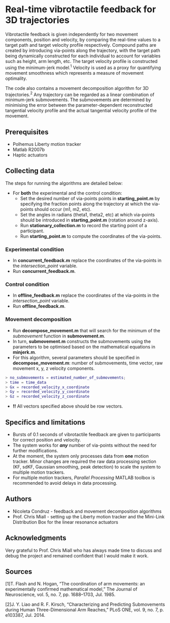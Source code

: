 # Real-time vibrotactile feedback for 3D trajectories

Vibrotactile feedback is given independently for two movement components, position and velocity, by comparing the real-time values to a target path and target velocity profile respectively. Compound paths are created by introducing via-points along the trajectory, with the target path being dynamically constructed for each individual to account for variables such as height, arm length, etc. The target velocity profile is constructed using the minimum-jerk model.<sup>1</sup> Velocity is used as a proxy for quantifying movement smoothness which represents a measure of movement optimality.

The code also contains a movement decomposition algorithm for 3D trajectories.<sup>2</sup> Any trajectory can be regarded as a linear combination of minimum-jerk submovements. The submovements are determined by minimising the error between the parameter-dependent reconstructed tangential velocity profile and the actual tangential velocity profile of the movement.

## Prerequisites

- Polhemus Liberty motion tracker 
- Matlab R2007b 
- Haptic actuators

## Collecting data

The steps for running the algorithms are detailed below:
- For **both** the experimental and the control condition:
  - Set the desired number of via-points points in **starting_point.m** by specifying the fraction points along the trajectory at which the via-points should occur (m1, m2, etc).
  - Set the angles in radians (theta1, theta2, etc) at which via-points should be introduced in **starting_point.m** (rotation around z-axis).
  - Run **stationary_collection.m** to record the starting point of a participant.
  - Run **starting_point.m** to compute the coordinates of the via-points.
  
### Experimental condition
- In **concurrent_feedback.m** replace the coordinates of the via-points in the *intersection_point* variable.
- Run **concurrent_feedback.m**.

### Control condition
- In **offline_feedback.m** replace the coordinates of the via-points in the *intersection_point* variable.
- Run **offline_feedback.m**.

### Movement decomposition
- Run **decompose_movement.m** that will search for the minimum of the *submovement* function in **submovement.m**.
- In turn, **submovement.m** constructs the submovements using the parameters to be optimised based on the mathematical equations in **minjerk.m**.
- For this algorithm, several parameters should be specified in **decompose_movement.m**: number of submovements, time vector, raw movement x, y, z velocity components.
``` Matlab
> no_submovements = estimated_number_of_submovements;
> time = time_data
> Gx = recorded_velocity_x_coordinate
> Gy = recorded_velocity_y_coordinate
> Gz = recorded_velocity_z_coordinate
```
- **!!** All vectors specified above should be row vectors.

## Specifics and limitations

- Bursts of 0.1 seconds of vibrotactile feedback are given to participants for correct position and velocity. 
- The system works for **_any_** number of via-points without the need for further modifications.
- At the moment, the system only processes data from __one__ motion tracker. Minor changes are required the raw data processing section (KF, sdKF, Gaussian smoothing, peak detection) to scale the system to multiple motion trackers.
- For multiple motion trackers, *Parallel Processing* MATLAB toolbox is recommended to avoid delays in data processing.

## Authors
- Nicoleta Condruz - feedback and movement decomposition algorithms
- Prof. Chris Miall - setting up the Liberty motion tracker and the Mini-Link Distribution Box for the linear resonance actuators

## Acknowledgments 
Very grateful to Prof. Chris Miall who has always made time to discuss and debug the project and remained confident that I would make it work.

## Sources
[1]T. Flash and N. Hogan, “The coordination of arm movements: an experimentally confirmed mathematical model,” The Journal of Neuroscience, vol. 5, no. 7, pp. 1688–1703, Jul. 1985.

[2]J. Y. Liao and R. F. Kirsch, “Characterizing and Predicting Submovements during Human Three-Dimensional Arm Reaches,” PLoS ONE, vol. 9, no. 7, p. e103387, Jul. 2014.
 
